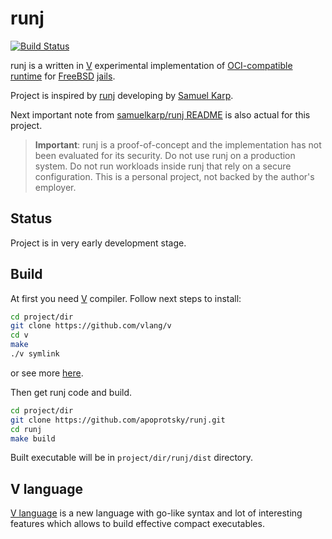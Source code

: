 # runj

[![Build Status](https://api.cirrus-ci.com/github/apoprotsky/runj.svg)](https://cirrus-ci.com/github/apoprotsky/runj)

runj is a written in [V](https://vlang.io) experimental implementation of [OCI-compatible runtime](https://github.com/opencontainers/runtime-spec) for [FreeBSD](https://www.freebsd.org/) [jails](https://docs.freebsd.org/en/books/handbook/jails).

Project is inspired by [runj](https://github.com/samuelkarp/runj) developing by [Samuel Karp](https://github.com/samuelkarp).

Next important note from [samuelkarp/runj README](https://github.com/samuelkarp/runj/blob/main/README.md) is also actual for this project.

> **Important**:
> runj is a proof-of-concept and the implementation has not been evaluated for its security.
> Do not use runj on a production system.
> Do not run workloads inside runj that rely on a secure configuration.
> This is a personal project, not backed by the author's employer.

## Status

Project is in very early development stage.

## Build

At first you need [V](https://vlang.io) compiler. Follow next steps to install:
```sh
cd project/dir
git clone https://github.com/vlang/v
cd v
make
./v symlink
```
or see more [here](https://github.com/vlang/v#installing-v-from-source).

Then get runj code and build.
```sh
cd project/dir
git clone https://github.com/apoprotsky/runj.git
cd runj
make build
```
Built executable will be in `project/dir/runj/dist` directory.

## V language

[V language](https://vlang.io) is a new language with go-like syntax and lot of interesting features which allows to build effective compact executables.
